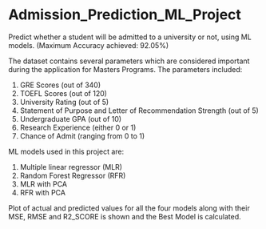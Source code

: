 # Admission_Prediction_ML_Project
Predict whether a student will be admitted to a university or not, using ML models. (Maximum Accuracy achieved: 92.05%)

The dataset contains several parameters which are considered important during the application for Masters Programs.
The parameters included:
1. GRE Scores (out of 340)
2. TOEFL Scores (out of 120)
3. University Rating (out of 5)
4. Statement of Purpose and Letter of Recommendation Strength (out of 5)
5. Undergraduate GPA (out of 10)
6. Research Experience (either 0 or 1)
7. Chance of Admit (ranging from 0 to 1)

ML models used in this project are:
1. Multiple linear regressor (MLR)
2. Random Forest Regressor (RFR)
3. MLR with PCA
4. RFR with PCA

Plot of actual and predicted values for all the four models along with their MSE, RMSE and R2_SCORE is shown and the Best Model is calculated.
